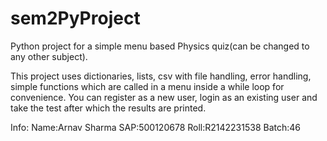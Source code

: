 # sem2PyProject
Python project for a simple menu based Physics quiz(can be changed to any other subject).

This project uses dictionaries, lists, csv with file handling, error handling, simple functions which are called in a menu inside a while loop for convenience. You can register as a new user, login as an existing user and take the test after which the results are printed.

Info:
Name:Arnav Sharma
SAP:500120678
Roll:R2142231538
Batch:46
